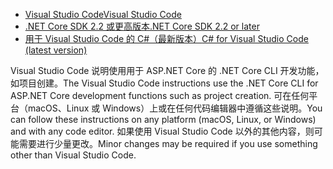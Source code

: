 * [<span data-ttu-id="6e25b-101">Visual Studio Code</span><span class="sxs-lookup"><span data-stu-id="6e25b-101">Visual Studio Code</span></span>](https://code.visualstudio.com/download)
* [<span data-ttu-id="6e25b-102">.NET Core SDK 2.2 或更高版本</span><span class="sxs-lookup"><span data-stu-id="6e25b-102">.NET Core SDK 2.2 or later</span></span>](https://www.microsoft.com/net/download/all)
* [<span data-ttu-id="6e25b-103">用于 Visual Studio Code 的 C#（最新版本）</span><span class="sxs-lookup"><span data-stu-id="6e25b-103">C# for Visual Studio Code (latest version)</span></span>](https://marketplace.visualstudio.com/items?itemName=ms-vscode.csharp)

<span data-ttu-id="6e25b-104">Visual Studio Code 说明使用用于 ASP.NET Core 的 .NET Core CLI 开发功能，如项目创建。</span><span class="sxs-lookup"><span data-stu-id="6e25b-104">The Visual Studio Code instructions use the .NET Core CLI for ASP.NET Core development functions such as project creation.</span></span> <span data-ttu-id="6e25b-105">可在任何平台（macOS、Linux 或 Windows）上或在任何代码编辑器中遵循这些说明。</span><span class="sxs-lookup"><span data-stu-id="6e25b-105">You can follow these instructions on any platform (macOS, Linux, or Windows) and with any code editor.</span></span> <span data-ttu-id="6e25b-106">如果使用 Visual Studio Code 以外的其他内容，则可能需要进行少量更改。</span><span class="sxs-lookup"><span data-stu-id="6e25b-106">Minor changes may be required if you use something other than Visual Studio Code.</span></span>

